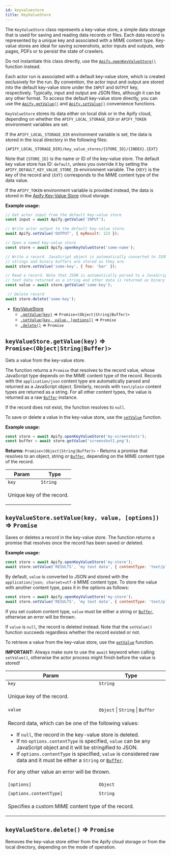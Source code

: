 ```yaml
---
id: keyvaluestore
title: KeyValueStore
---
```

<a name="KeyValueStore"></a>

The `KeyValueStore` class represents a key-value store, a simple data storage that is used
for saving and reading data records or files. Each data record is
represented by a unique key and associated with a MIME content type. Key-value stores are ideal
for saving screenshots, actor inputs and outputs, web pages, PDFs or to persist the state of crawlers.

Do not instantiate this class directly, use the
[`Apify.openKeyValueStore()`](apify#module_Apify.openKeyValueStore) function instead.

Each actor run is associated with a default key-value store, which is created exclusively
for the run. By convention, the actor input and output are stored into the
default key-value store under the `INPUT` and `OUTPUT` key, respectively.
Typically, input and output are JSON files, although it can be any other format.
To access the default key-value store directly, you can use the
[`Apify.getValue()`](apify#module_Apify.getValue)
and [`Apify.setValue()`](apify#module_Apify.setValue) convenience functions.

`KeyValueStore` stores its data either on local disk or in the Apify cloud,
depending on whether the `APIFY_LOCAL_STORAGE_DIR` or `APIFY_TOKEN` environment variables are set.

If the `APIFY_LOCAL_STORAGE_DIR` environment variable is set, the data is stored in
the local directory in the following files:
```
{APIFY_LOCAL_STORAGE_DIR}/key_value_stores/{STORE_ID}/{INDEX}.{EXT}
```
Note that `{STORE_ID}` is the name or ID of the key-value store. The default key value store has ID: `default`,
unless you override it by setting the `APIFY_DEFAULT_KEY_VALUE_STORE_ID` environment variable.
The `{KEY}` is the key of the record and `{EXT}` corresponds to the MIME content type of the data value.

If the `APIFY_TOKEN` environment variable is provided instead, the data is stored in the
<a href="https://www.apify.com/docs/storage#key-value-store" target="_blank">Apify Key-Value Store</a>
cloud storage.

**Example usage:**

```javascript
// Get actor input from the default key-value store
const input = await Apify.getValue('INPUT');

// Write actor output to the default key-value store.
await Apify.setValue('OUTPUT', { myResult: 123 });

// Open a named key-value store
const store = await Apify.openKeyValueStore('some-name');

// Write a record. JavaScript object is automatically converted to JSON,
// strings and binary buffers are stored as they are
await store.setValue('some-key', { foo: 'bar' });

// Read a record. Note that JSON is automatically parsed to a JavaScript object,
// text data returned as a string and other data is returned as binary buffer
const value = await store.getValue('some-key');

 // Delete record
await store.delete('some-key');
```


* [KeyValueStore](keyvaluestore)
    * [`.getValue(key)`](#KeyValueStore+getValue) ⇒ <code>Promise&lt;(Object\|String\|Buffer)&gt;</code>
    * [`.setValue(key, value, [options])`](#KeyValueStore+setValue) ⇒ <code>Promise</code>
    * [`.delete()`](#KeyValueStore+delete) ⇒ <code>Promise</code>

<a name="KeyValueStore+getValue"></a>

## `keyValueStore.getValue(key)` ⇒ <code>Promise&lt;(Object\|String\|Buffer)&gt;</code>
Gets a value from the key-value store.

The function returns a `Promise` that resolves to the record value,
whose JavaScript type depends on the MIME content type of the record.
Records with the `application/json`
content type are automatically parsed and returned as a JavaScript object.
Similarly, records with `text/plain` content types are returned as a string.
For all other content types, the value is returned as a raw
<a href="https://nodejs.org/api/buffer.html" target="_blank"><code>Buffer</code></a> instance.

If the record does not exist, the function resolves to `null`.

To save or delete a value in the key-value store, use the
[`setValue`](#KeyValueStore+setValue) function.

**Example usage:**

```javascript
const store = await Apify.openKeyValueStore('my-screenshots');
const buffer = await store.getValue('screenshot1.png');
```

**Returns**: <code>Promise&lt;(Object\|String\|Buffer)&gt;</code> - Returns a promise that resolves to an object, string
  or <a href="https://nodejs.org/api/buffer.html" target="_blank"><code>Buffer</code></a>, depending
  on the MIME content type of the record.  
<table>
<thead>
<tr>
<th>Param</th><th>Type</th>
</tr>
</thead>
<tbody>
<tr>
<td><code>key</code></td><td><code>String</code></td>
</tr>
<tr>
<td colspan="3"><p>Unique key of the record.</p>
</td></tr></tbody>
</table>
<a name="KeyValueStore+setValue"></a>

## `keyValueStore.setValue(key, value, [options])` ⇒ <code>Promise</code>
Saves or deletes a record in the key-value store.
The function returns a promise that resolves once the record has been saved or deleted.

**Example usage:**

```javascript
const store = await Apify.openKeyValueStore('my-store');
await store.setValue('RESULTS', 'my text data', { contentType: 'text/plain' });
```

By default, `value` is converted to JSON and stored with the
`application/json; charset=utf-8` MIME content type.
To store the value with another content type, pass it in the options as follows:
```javascript
const store = await Apify.openKeyValueStore('my-store');
await store.setValue('RESULTS', 'my text data', { contentType: 'text/plain' });
```
If you set custom content type, `value` must be either a string or
<a href="https://nodejs.org/api/buffer.html" target="_blank"><code>Buffer</code></a>, otherwise an error will be thrown.

If `value` is `null`, the record is deleted instead. Note that the `setValue()` function succeeds
regardless whether the record existed or not.

To retrieve a value from the key-value store, use the
[`getValue`](#KeyValueStore+getValue) function.

**IMPORTANT:** Always make sure to use the `await` keyword when calling `setValue()`,
otherwise the actor process might finish before the value is stored!

<table>
<thead>
<tr>
<th>Param</th><th>Type</th>
</tr>
</thead>
<tbody>
<tr>
<td><code>key</code></td><td><code>String</code></td>
</tr>
<tr>
<td colspan="3"><p>Unique key of the record.</p>
</td></tr><tr>
<td><code>value</code></td><td><code>Object</code> | <code>String</code> | <code>Buffer</code></td>
</tr>
<tr>
<td colspan="3"><p>Record data, which can be one of the following values:
  <ul>
    <li>If <code>null</code>, the record in the key-value store is deleted.</li>
    <li>If no <code>options.contentType</code> is specified, <code>value</code> can be any JavaScript object and it will be stringified to JSON.</li>
    <li>If <code>options.contentType</code> is specified, <code>value</code> is considered raw data and it must be either a <code>String</code>
    or <a href="https://nodejs.org/api/buffer.html" target="_blank"><code>Buffer</code></a>.</li>
  </ul>
  For any other value an error will be thrown.</p>
</td></tr><tr>
<td><code>[options]</code></td><td><code>Object</code></td>
</tr>
<tr>
<td colspan="3"></td></tr><tr>
<td><code>[options.contentType]</code></td><td><code>String</code></td>
</tr>
<tr>
<td colspan="3"><p>Specifies a custom MIME content type of the record.</p>
</td></tr></tbody>
</table>
<a name="KeyValueStore+delete"></a>

## `keyValueStore.delete()` ⇒ <code>Promise</code>
Removes the key-value store either from the Apify cloud storage or from the local directory,
depending on the mode of operation.

